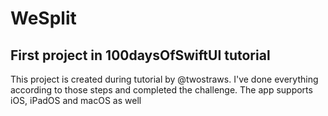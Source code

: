 # WeSplit
## First project in 100daysOfSwiftUI tutorial
This project is created during tutorial by @twostraws. I've done everything according to those steps and completed the challenge. The app supports iOS, iPadOS and macOS as well
